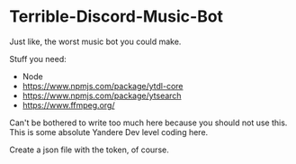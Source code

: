 # Terrible-Discord-Music-Bot
Just like, the worst music bot you could make.

Stuff you need:
* Node
* https://www.npmjs.com/package/ytdl-core
* https://www.npmjs.com/package/ytsearch
* https://www.ffmpeg.org/

Can't be bothered to write too much here because you should not use this.
This is some absolute Yandere Dev level coding here.

Create a json file with the token, of course. 
